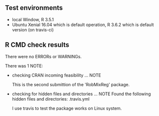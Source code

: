 ## Test environments
* local Window, R 3.5.1
* Ubuntu Xenial 16.04 which is default operation, R 3.6.2 which is default version (on travis-ci)


## R CMD check results
There were no ERRORs or WARNINGs. 




There was 1 NOTE:

* checking CRAN incoming feasibility ... NOTE

  This is the second submittion of the 'RobMixReg' package.

* checking for hidden files and directories ... NOTE
Found the following hidden files and directories:
  .travis.yml
  
  I use travis to test the package works on Linux system.
